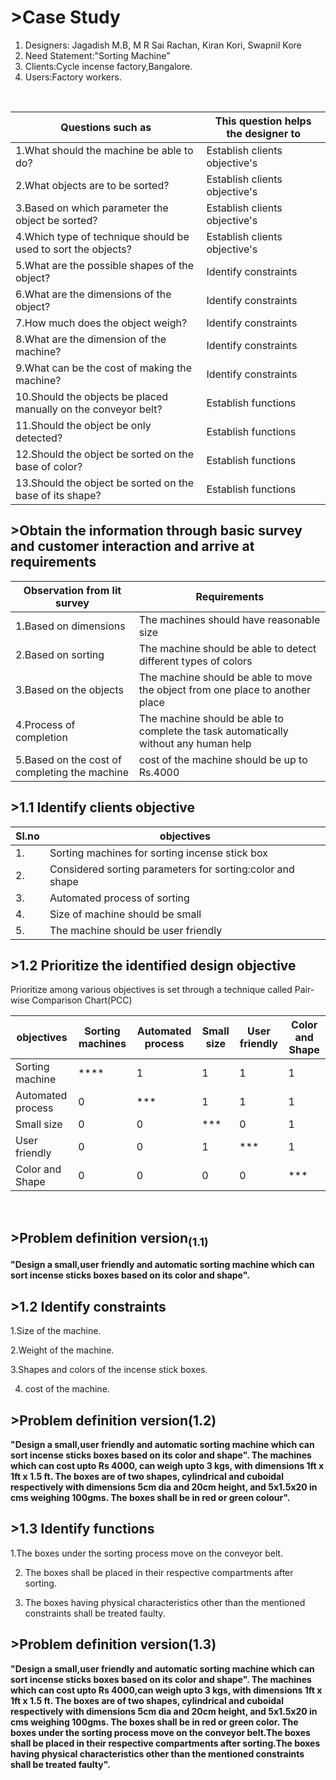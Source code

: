 # >Case Study<br>
1.    Designers: Jagadish M.B, M R Sai Rachan, Kiran Kori, Swapnil Kore
2.    Need Statement:"Sorting Machine"
3.    Clients:Cycle incense factory,Bangalore.
4.    Users:Factory workers.
<br>

|  Questions such as|   This question helps the designer to   |
|----|----|
|1.What should the machine be able to do?|Establish clients objective's|
|2.What objects are to be sorted?|Establish clients objective's|
|3.Based on which parameter the object be sorted?|Establish clients objective's|
|4.Which type of technique should be used to sort the objects?|Establish clients objective's|
|5.What are the possible shapes of the object?|Identify constraints|
|6.What are the dimensions of the object?|Identify constraints|
|7.How much does the object weigh?|Identify constraints|
|8.What are the dimension of the machine?|Identify constraints|
|9.What can be the cost of making the machine?|Identify constraints|
|10.Should the objects be placed manually on the conveyor belt?|Establish functions|
|11.Should the object be only detected?|Establish functions|
|12.Should the object be sorted on the base of color?|Establish functions|
|13.Should the object be sorted on the base of its shape?|Establish functions|

## >Obtain the information through basic survey and customer interaction and arrive at requirements

|Observation from lit survey |Requirements|
|----|-----|
|1.Based on dimensions|The machines should have reasonable size|
|2.Based on sorting|The machine should be able to detect different types of colors|
|3.Based on the objects|The machine should be able to move the object from one place to another place|
|4.Process of completion |The machine should be able to complete the task automatically without any human help|
|5.Based on the cost of completing the machine|cost of the machine should be up to Rs.4000|

## >1.1 Identify clients objective

|Sl.no|objectives|
|---|---|
|1.|Sorting machines for sorting incense stick box|
|2.|Considered sorting parameters for sorting:color and shape|
|3.|Automated process of sorting|
|4.|Size of machine should be small|
|5.|The machine should be user friendly|

## >1.2 Prioritize the identified design objective

Prioritize among various objectives is set through a technique called Pair-wise Comparison Chart(PCC)

|objectives|Sorting machines|Automated process|Small size|User friendly|Color and Shape|
|----|----|---|----|-----|----|
|Sorting machine|****|1|1|1|1|
|Automated process|0|***|1|1|1|
|Small size|0|0|***|0|1|
|User friendly|0|0|1|***|1|
|Color and Shape|0|0|0|0|***|
<br>

## >Problem definition version<sub>(1.1)</sub>

**"Design a small,user friendly and automatic sorting machine which can sort incense sticks boxes based on its color and shape".**
<br>

## >1.2 Identify constraints

1.Size of the machine.

2.Weight of the machine.

3.Shapes and colors of the incense stick boxes.

4. cost of the machine.


## >Problem definition version(1.2)</sub>
**"Design a small,user friendly and automatic sorting machine which can sort incense sticks boxes based on its color and shape". The machines which can cost upto Rs 4000, can weigh upto 3 kgs, with dimensions 1ft x 1ft x 1.5 ft. The boxes are of two shapes, cylindrical and cuboidal respectively with dimensions 5cm dia and 20cm height, and 5x1.5x20 in cms weighing 100gms. The boxes shall be in red or green colour".**

## >1.3 Identify functions

1.The boxes under the sorting process move on the conveyor belt.

2. The boxes shall be placed in their respective compartments after sorting.

3. The boxes having physical characteristics other than the mentioned constraints shall be treated faulty.

## >Problem definition version(1.3)</sub>
**"Design a small,user friendly and automatic sorting machine which can sort incense sticks boxes based on its color and shape". The machines which can cost upto Rs 4000,can weigh upto 3 kgs, with dimensions 1ft x 1ft x 1.5 ft. The boxes are of two shapes, cylindrical and cuboidal respectively with dimensions 5cm dia and 20cm height, and 5x1.5x20 in cms weighing 100gms. The boxes shall be in red or green color. The boxes under the sorting process move on the conveyor belt.The boxes shall be placed in their respective compartments after sorting.The boxes having physical characteristics other than the mentioned constraints shall be treated faulty".**